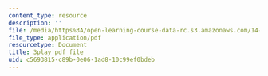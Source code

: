 ```yaml
---
content_type: resource
description: ''
file: /media/https%3A/open-learning-course-data-rc.s3.amazonaws.com/14-01-principles-of-microeconomics-fall-2018/c5693815c89b0e061ad810c99ef0bdeb_6XhkCU8Rw_0.pdf
file_type: application/pdf
resourcetype: Document
title: 3play pdf file
uid: c5693815-c89b-0e06-1ad8-10c99ef0bdeb
---
```

